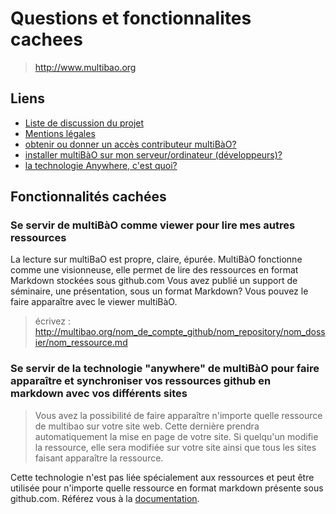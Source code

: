 # Questions et fonctionnalites cachees 

> http://www.multibao.org

## Liens

* [Liste de discussion du projet](http://lists.imaginationforpeople.org/cgi-bin/mailman/listinfo/multibao)
* [Mentions légales](http://www.multibao.org/multibao/contributions/pages/documentation/mentions_legales.md)
* [obtenir ou donner un accès contributeur multiBàO?](http://www.multibao.org/multibao/contributions/pages/documentation/obtenir_donner_acces_contributeur.md)
* [installer multiBàO sur mon serveur/ordinateur (développeurs)?](https://github.com/multibao/site)
* [la technologie Anywhere, c'est quoi?](https://github.com/multibao/anywhere)

## Fonctionnalités cachées 

### Se servir de multiBàO comme viewer pour lire mes autres ressources

La lecture sur multiBaO est propre, claire, épurée. 
MultiBàO fonctionne comme une visionneuse, elle permet de lire des ressources en format Markdown stockées sous github.com
Vous avez publié un support de séminaire, une présentation, sous un format Markdown? Vous pouvez le faire apparaître avec le viewer multiBàO.

> écrivez : http://multibao.org/nom_de_compte_github/nom_repository/nom_dossier/nom_ressource.md

### Se servir de la technologie "anywhere" de multiBàO pour faire apparaître et synchroniser vos ressources github en markdown avec vos différents sites 

> Vous avez la possibilité de faire apparaître n'importe quelle ressource de multibao sur votre site web. Cette dernière prendra automatiquement la mise en page de votre site. Si quelqu'un modifie la ressource, elle sera modifiée sur votre site ainsi que tous les sites faisant apparaître la ressource. 

Cette technologie n'est pas liée spécialement aux ressources et peut être utilisée pour n'importe quelle ressource en format markdown présente sous github.com. Référez vous à la [documentation](http://www.multibao.org/multibao/contributions/pages/faire_apparaitre_et_synchroniser_les_ressources_avec_votre_site.md).

